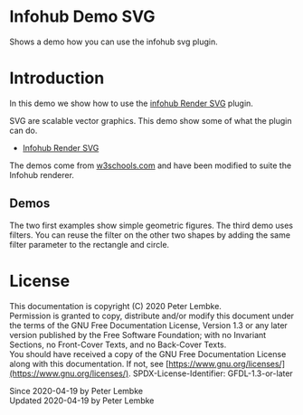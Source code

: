 # Infohub Demo SVG

Shows a demo how you can use the infohub svg plugin.

# Introduction

In this demo we show how to use the [infohub Render SVG](plugin,infohub_render_svg) plugin.

SVG are scalable vector graphics. This demo show some of what the plugin can do.

- [Infohub Render SVG](plugin,infohub_render_svg)

The demos come from [w3schools.com](https://www.w3schools.com/graphics/svg_feoffset.asp) and have been modified to suite
the Infohub renderer.

## Demos

The two first examples show simple geometric figures. The third demo uses filters. You can reuse the filter on the other
two shapes by adding the same filter parameter to the rectangle and circle.

# License

This documentation is copyright (C) 2020 Peter Lembke.  
Permission is granted to copy, distribute and/or modify this document under the terms of the GNU Free Documentation
License, Version 1.3 or any later version published by the Free Software Foundation; with no Invariant Sections, no
Front-Cover Texts, and no Back-Cover Texts.  
You should have received a copy of the GNU Free Documentation License along with this documentation. If not,
see [https://www.gnu.org/licenses/](https://www.gnu.org/licenses/). SPDX-License-Identifier: GFDL-1.3-or-later

Since 2020-04-19 by Peter Lembke  
Updated 2020-04-19 by Peter Lembke  
